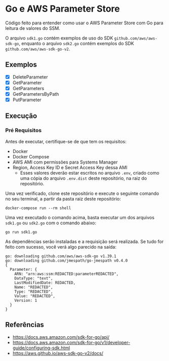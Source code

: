 # Go e AWS Parameter Store

Código feito para entender como usar o AWS Parameter Store com Go para leitura
de valores do SSM.

O arquivo `sdk1.go` contém exemplos de uso do SDK `github.com/aws/aws-sdk-go`,
enquanto o arquivo `sdk2.go` contém exemplos do SDK
`github.com/aws/aws-sdk-go-v2`.

## Exemplos

- [x] DeleteParameter
- [x] GetParameter
- [x] GetParameters
- [x] GetParametersByPath
- [x] PutParameter

## Execução

### Pré Requisitos

Antes de executar, certifique-se de que tem os requisitos:

- Docker
- Docker Compose
- AWS AMI com permissões para Systems Manager
- Region, Access Key ID e Secret Access Key dessa AMI
  - Esses valores deverão estar escritos no arquivo `.env`, criado como uma
  cópia do arquivo `.env.dist` deste repositório, na raiz do repositório.

Uma vez verificado, clone este repositório e execute o seguinte comando no seu
terminal, a partir da pasta raiz deste repositório:

```shell
docker-compose run --rm shell
```

Uma vez executado o comando acima, basta executar um dos arquivos `sdk1.go` ou
`sdk2.go` com o comando abaixo:

```shell
go run sdk1.go
```

As dependências serão instaladas e a requisição será realizada. Se tudo for
feito com sucesso, você verá algo parecido na saída:

```shell
go: downloading github.com/aws/aws-sdk-go v1.39.1
go: downloading github.com/jmespath/go-jmespath v0.4.0
{
  Parameter: {
    ARN: "arn:aws:ssm:REDACTED:parameterREDACTED",
    DataType: "text",
    LastModifiedDate: REDACTED,
    Name: "REDACTED",
    Type: "REDACTED",
    Value: "REDACTED",
    Version: 1
  }
}
```

## Referências

- https://docs.aws.amazon.com/sdk-for-go/api/
- https://docs.aws.amazon.com/sdk-for-go/v1/developer-guide/configuring-sdk.html
- https://aws.github.io/aws-sdk-go-v2/docs/


